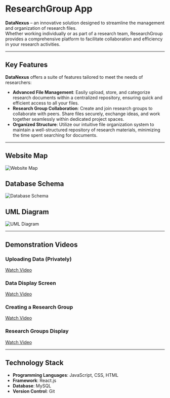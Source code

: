 # ResearchGroup App  

**DataNexus** – an innovative solution designed to streamline the management and organization of research files.  
Whether working individually or as part of a research team, ResearchGroup provides a comprehensive platform to facilitate collaboration and efficiency in your research activities.  

---

## Key Features  

**DataNexus** offers a suite of features tailored to meet the needs of researchers:  

- **Advanced File Management**: Easily upload, store, and categorize research documents within a centralized repository, ensuring quick and efficient access to all your files.  
- **Research Group Collaboration**: Create and join research groups to collaborate with peers. Share files securely, exchange ideas, and work together seamlessly within dedicated project spaces.  
- **Organized Structure**: Utilize our intuitive file organization system to maintain a well-structured repository of research materials, minimizing the time spent searching for documents.  

---

## Website Map  
![Website Map](https://github.com/user-attachments/assets/a11b7977-d4c6-4f44-b35c-c069754c31e4)  

## Database Schema  
![Database Schema](https://github.com/user-attachments/assets/eaea731f-25e3-4131-9b3d-626857952bc6)  

## UML Diagram  
![UML Diagram](https://github.com/user-attachments/assets/405d603d-70c5-433f-a357-0bf6c446fc59)  

---

## Demonstration Videos  

### Uploading Data (Privately)  
[Watch Video](https://github.com/user-attachments/assets/538bbc85-37aa-43aa-95f7-4d6e8f05af8a)  

### Data Display Screen  
[Watch Video](https://github.com/user-attachments/assets/36ad8a19-2c04-4d39-86bb-97f43ea65a66)  

### Creating a Research Group  
[Watch Video](https://github.com/user-attachments/assets/2a1231d3-8e67-4f94-8b03-182f3e9fd5d4)  

### Research Groups Display  
[Watch Video](https://github.com/user-attachments/assets/b10a46e6-e353-417f-b559-685193fca708)  

---

## Technology Stack  

- **Programming Languages**: JavaScript, CSS, HTML  
- **Framework**: React.js  
- **Database**: MySQL  
- **Version Control**: Git  
